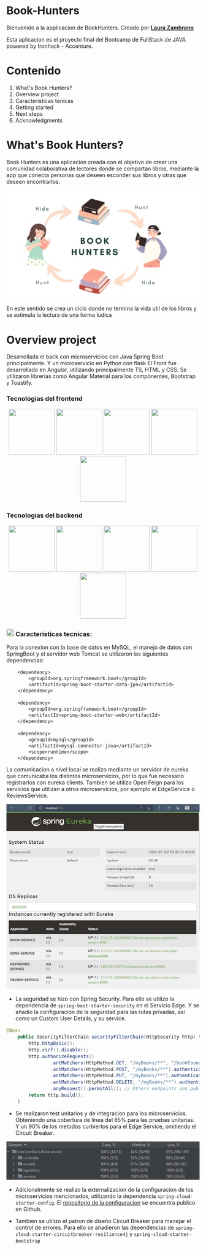 # Book-Hunters
Bienvenido a la applicacion de BookHunters. Creado por [**Laura Zambrano**](https://github.com/lauravz98) 

Esta aplicacion es el proyecto final del Bootcamp de FullStack de JAVA powered by Ironhack - Accenture.

# Contenido
1. What's Book Hunters?
2. Overview project
3. Caracteristicas tenicas
4. Getting started
5. Next steps
6. Acknowledgments

# What's Book Hunters?

Book Hunters es una aplicación creada con el objetivo de crear una comunidad colaborativa de lectores donde se compartan libros, mediante la app que conecta personas que deseen esconder sus libros y otras que deseen encontrarlos.

<p align="center">
    <img src = /img/3.png width="650">
</p>

En este sentido se crea un ciclo donde no termina la vida util de los libros y se estimula la lectura de una forma ludica
# Overview project
Desarrollada el back con microservicios con Java Spring Boot principalmente. Y un microservicio en Python con flask
El Front fue desarrollado en Angular, utilizando principalmente TS, HTML y CSS. Se utilizaron librerias como Angular Material para los componentes, Bootstrap y Toastify.
### Tecnologias del frontend
<p align="center">
	<img src="https://cdn.jsdelivr.net/gh/devicons/devicon/icons/angularjs/angularjs-original.svg" width="120" height="120" />	
	<img src="https://cdn.jsdelivr.net/gh/devicons/devicon/icons/typescript/typescript-original.svg" width="120" height="120"/>	   
	<img src="https://cdn.jsdelivr.net/gh/devicons/devicon/icons/html5/html5-original-wordmark.svg" width="120" height="120"/>           
	<img src="https://cdn.jsdelivr.net/gh/devicons/devicon/icons/css3/css3-original-wordmark.svg" width="120" height="120"/>  
	<img src="https://cdn.jsdelivr.net/gh/devicons/devicon/icons/bootstrap/bootstrap-original.svg" width="120" height="120"/>
</p>  

### Tecnologias del backend
<p align="center">
	<img src="https://cdn.jsdelivr.net/gh/devicons/devicon/icons/java/java-original-wordmark.svg"  width="120" height="120"/>
        <img src="https://cdn.jsdelivr.net/gh/devicons/devicon/icons/spring/spring-original-wordmark.svg" width="120" height="120"/>          
	<img src="https://cdn.jsdelivr.net/gh/devicons/devicon/icons/python/python-original-wordmark.svg" width="120" height="120"/>
	<img src="https://cdn.jsdelivr.net/gh/devicons/devicon/icons/mysql/mysql-original-wordmark.svg" width="120" height="120"/>
	<img src="https://cdn.jsdelivr.net/gh/devicons/devicon/icons/amazonwebservices/amazonwebservices-original-wordmark.svg" width="120" height="120"/>          
</p>       
          
          
### <img src="https://raw.githubusercontent.com/FortAwesome/Font-Awesome/6.x/svgs/solid/crown.svg" width="20" height="20"> Caracteristicas tecnicas:
Para la conexion con la base de datos en MySQL, el manejo de datos con SpringBoot y el servidor web Tomcat se utilizaron las siguientes dependencias:


		<dependency>
			<groupId>org.springframework.boot</groupId>
			<artifactId>spring-boot-starter-data-jpa</artifactId>
		</dependency>
    
		<dependency>
			<groupId>org.springframework.boot</groupId>
			<artifactId>spring-boot-starter-web</artifactId>
		</dependency>
    
		<dependency>
			<groupId>mysql</groupId>
			<artifactId>mysql-connector-java</artifactId>
			<scope>runtime</scope>
		</dependency>
    
La comunicacion a nivel local se realizo mediante un servidor de eureka que comunicaba los distintos microservicios, por lo que fue necesario registrarlos con eureka clients. Tambien se utilizo Open Feign para los servicios que utilizan a otros microservicios, por ejemplo el EdgeService o ReviewsService.
    
<p align="center">
    <img src = /img/eureka2.png width="650">
</p>

* La seguridad se hizo con Spring Security. Para ello se utilizo la dependencia de ```spring-boot-starter-security``` en el Servicio Edge. Y se añadio la configuración de la seguridad para las rutas privadas, asi como un Custom User Details, y su service.
		
```java
@Bean
    public SecurityFilterChain securityFilterChain(HttpSecurity http) throws Exception {
        http.httpBasic();
        http.csrf().disable();
        http.authorizeRequests()
                .antMatchers(HttpMethod.GET, "/myBooks/**", "/bookFound/**", "/bookHidden/**", "/login").authenticated() 
                .antMatchers(HttpMethod.POST, "/myBooks/**").authenticated()
                .antMatchers(HttpMethod.PUT, "/myBooks/**").authenticated()
                .antMatchers(HttpMethod.DELETE, "/myBooks/**").authenticated()
                .anyRequest().permitAll(); // Others endpoints son public
        return http.build();
    }

```

* Se realizaron test unitarios y de integracion para los microservicios. Obteniendo una cobertura de linea del 85% para las pruebas unitarias. Y un 90% de los metodos curbiertos para el Edge Service, omitiendo el Circuit Breaker.

<p align="center">
    <img src = /img/cobertura_tests.png >
</p>
    
* Adicionalmente se realizo la externalizacion de la configuracion de los microservicios mencionados, utilizando la dependencia ```spring-cloud-starter-config```. El [repositorio de la configuracion](https://github.com/lauravz98/Book-Hunter-Config-repo.git) se encuentra publico en Github.
	
   
* Tambien se utilizo el patron de diseño Circuit Breaker para manejar el control de errores. Para ello se añadieron las dependencias de ```spring-cloud-starter-circuitbreaker-resilience4j``` y ```spring-cloud-starter-bootstrap```
    
    
